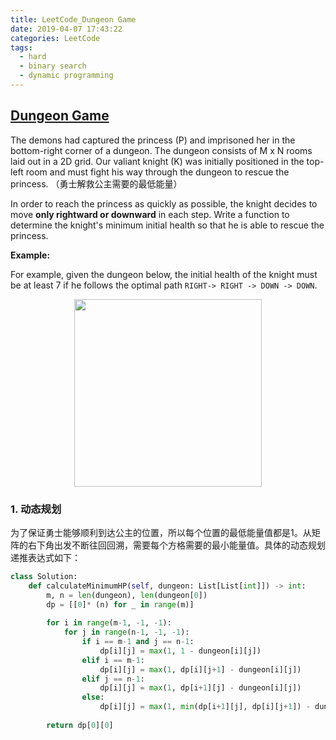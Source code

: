 ```yaml
---
title: LeetCode_Dungeon Game
date: 2019-04-07 17:43:22
categories: LeetCode
tags: 
  - hard
  - binary search
  - dynamic programming
---
```


## [Dungeon Game](https://leetcode.com/problems/dungeon-game/)

The demons had captured the princess (P) and imprisoned her in the bottom-right corner of a dungeon. The dungeon consists of M x N rooms laid out in a 2D grid. Our valiant knight (K) was initially positioned in the top-left room and must fight his way through the dungeon to rescue the princess.
（勇士解救公主需要的最低能量）

<!--more-->

In order to reach the princess as quickly as possible, the knight decides to move **only rightward or downward** in each step. Write a function to determine the knight's minimum initial health so that he is able to rescue the princess.

**Example:** 

For example, given the dungeon below, the initial health of the knight must be at least 7 if he follows the optimal path `RIGHT-> RIGHT -> DOWN -> DOWN`.


<div align=center>
	<img src="/images/leetcode_174.png" width = "300" align=center/>
</div>


### 1. 动态规划
为了保证勇士能够顺利到达公主的位置，所以每个位置的最低能量值都是1。从矩阵的右下角出发不断往回回溯，需要每个方格需要的最小能量值。具体的动态规划递推表达式如下：

```python
class Solution:
    def calculateMinimumHP(self, dungeon: List[List[int]]) -> int:
        m, n = len(dungeon), len(dungeon[0])
        dp = [[0]* (n) for _ in range(m)]
        
        for i in range(m-1, -1, -1):
            for j in range(n-1, -1, -1):
                if i == m-1 and j == n-1:
                    dp[i][j] = max(1, 1 - dungeon[i][j])
                elif i == m-1:
                    dp[i][j] = max(1, dp[i][j+1] - dungeon[i][j])
                elif j == n-1:
                    dp[i][j] = max(1, dp[i+1][j] - dungeon[i][j])
                else:
                    dp[i][j] = max(1, min(dp[i+1][j], dp[i][j+1]) - dungeon[i][j])
    
        return dp[0][0]
```
